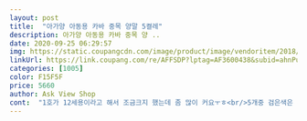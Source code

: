 ```yaml
---
layout: post 
title:  "아가양 아동용 카바 중목 양말 5켤레" 
description: 아가양 아동용 카바 중목 양 ..
date: 2020-09-25 06:29:57 
img: https://static.coupangcdn.com/image/product/image/vendoritem/2018/11/23/4021203263/6a22df9f-d471-4502-88bd-9cbc7ddcfef5.jpg 
linkUrl: https://link.coupang.com/re/AFFSDP?lptag=AF3600438&subid=ahnPublicAsk&pageKey=143086002&itemId=415669821&vendorItemId=4021203263&traceid=V0-113-542b170c40f2ee1b 
categories: [1005] 
color: F15F5F 
price: 5660 
author: Ask View Shop 
cont:  "1호가 12세용이라고 해서 조금크지 했는데 좀 많이 커요ㅜㅎ<br/>5개중 검은색은 사이즈가 조금 컸어요<br/>6개월 여자아기 신기려고 샀는데 크네요.<br/><br/>8개월 아기 신을 양말로 구입했어요<br/>그래도 내복위에 올려 신길거라 괜찮아요.<br/><br/>다른건 괜찮았구요<br/>대신 자국이 남고, 조금 아플지도?<br/>로켓배송으로 빠르게 배송받았어요.<br/><br/>발목 부분이 조금 끼는것 같지만 그냥 편하게 신기기에는 괜찮아요<br/>발목이 완전 짱짱해서 벗겨질 일은 없을것같아요.<br/><br/>색상이 예쁘고 고르게 잘왔어요<br/>신다보면 자연스레 늘어나니 괜찮겠죠?ㅎㅎ<br/>아기가 하도 움직여서 착용샷 촬영이 힘들었어요ㅋㅋ<br/>아직은 조금은 크지만 저렴하게 신기긴 좋어요<br/>지금 신던 양말이 계속 벗겨져서 안벗겨졌음 했는데<br/>질도 좋고 괜찮아요만7개월 아가인데 넉넉하게 잘 맞을것같아요^^발목 부분이 사진으로 느슨해 보여서 걱정했는데 짱짱하니 좋아요내복위에 올려 입으면 될것 같구요내년까지 1호 싣을것같아요발작은 3세까지  싣어두  맞을것 같아요^^<br/>" 
---
```

